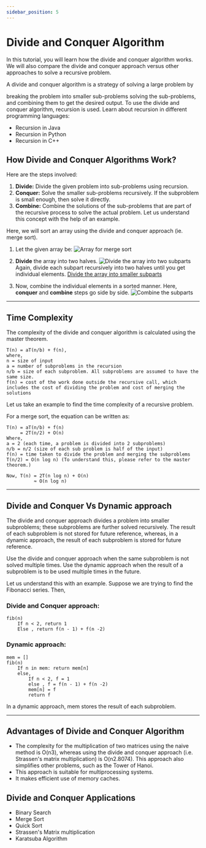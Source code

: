 ```yaml
---
sidebar_position: 5
---
```

# Divide and Conquer Algorithm

In this tutorial, you will learn how the divide and conquer algorithm works. We will also compare the divide and conquer approach versus other approaches to solve a recursive problem.

A divide and conquer algorithm is a strategy of solving a large problem by

breaking the problem into smaller sub-problems
solving the sub-problems, and
combining them to get the desired output.
To use the divide and conquer algorithm, recursion is used. Learn about recursion in different programming languages:

- Recursion in Java
- Recursion in Python
- Recursion in C++

## How Divide and Conquer Algorithms Work?
Here are the steps involved:
1. **Divide:** Divide the given problem into sub-problems using recursion.
2. **Conquer:** Solve the smaller sub-problems recursively. If the subproblem is small enough, then solve it directly.
3. **Combine:** Combine the solutions of the sub-problems that are part of the recursive process to solve the actual problem.
Let us understand this concept with the help of an example.

Here, we will sort an array using the divide and conquer approach (ie. merge sort).

1. Let the given array be:
![Array for merge sort](https://i.imgur.com/Nc7P4jJ.png)

2. **Divide** the array into two halves.
![Divide the array into two subparts](https://i.imgur.com/XeyOOBA.png)
Again, divide each subpart recursively into two halves until you get individual elements.
[Divide the array into smaller subparts](https://i.imgur.com/F3tLPDw.png)

3. Now, combine the individual elements in a sorted manner. Here, **conquer** and **combine** steps go side by side.
![Combine the subparts](https://i.imgur.com/0VKgiry.png)

***

## Time Complexity
The complexity of the divide and conquer algorithm is calculated using the master theorem.
```
T(n) = aT(n/b) + f(n),
where,
n = size of input
a = number of subproblems in the recursion
n/b = size of each subproblem. All subproblems are assumed to have the same size.
f(n) = cost of the work done outside the recursive call, which includes the cost of dividing the problem and cost of merging the solutions
```
Let us take an example to find the time complexity of a recursive problem.

For a merge sort, the equation can be written as:
```
T(n) = aT(n/b) + f(n)
     = 2T(n/2) + O(n)
Where, 
a = 2 (each time, a problem is divided into 2 subproblems)
n/b = n/2 (size of each sub problem is half of the input)
f(n) = time taken to divide the problem and merging the subproblems
T(n/2) = O(n log n) (To understand this, please refer to the master theorem.)

Now, T(n) = 2T(n log n) + O(n)
          ≈ O(n log n)
```
***

## Divide and Conquer Vs Dynamic approach
The divide and conquer approach divides a problem into smaller subproblems; these subproblems are further solved recursively. The result of each subproblem is not stored for future reference, whereas, in a dynamic approach, the result of each subproblem is stored for future reference.

Use the divide and conquer approach when the same subproblem is not solved multiple times. Use the dynamic approach when the result of a subproblem is to be used multiple times in the future.

Let us understand this with an example. Suppose we are trying to find the Fibonacci series. Then,

### Divide and Conquer approach:
```
fib(n)
    If n < 2, return 1
    Else , return f(n - 1) + f(n -2)
```
### Dynamic approach:
```
mem = []
fib(n)
    If n in mem: return mem[n] 
    else,     
        If n < 2, f = 1
        else , f = f(n - 1) + f(n -2)
        mem[n] = f
        return f
```
In a dynamic approach, mem stores the result of each subproblem.

***

## Advantages of Divide and Conquer Algorithm
- The complexity for the multiplication of two matrices using the naive method is O(n3), whereas using the divide and conquer approach (i.e. Strassen's matrix multiplication) is O(n2.8074). This approach also simplifies other problems, such as the Tower of Hanoi.
- This approach is suitable for multiprocessing systems.
- It makes efficient use of memory caches.

## Divide and Conquer Applications
- Binary Search
- Merge Sort
- Quick Sort
- Strassen's Matrix multiplication
- Karatsuba Algorithm